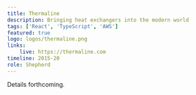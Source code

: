 ```yaml
---
title: Thermaline
description: Bringing heat exchangers into the modern world 
tags: ['React', 'TypeScript', 'AWS']
featured: true
logo: logos/thermaline.png
links:
    live: https://thermaline.com
timeline: 2015-20
role: Shepherd
---
```


Details forthcoming.